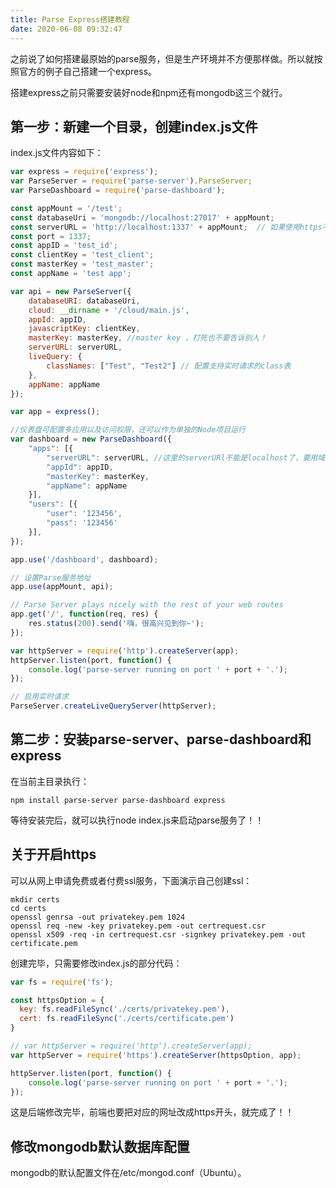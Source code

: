 ```yaml
---
title: Parse Express搭建教程
date: 2020-06-08 09:32:47
---
```


之前说了如何搭建最原始的parse服务，但是生产环境并不方便那样做。所以就按照官方的例子自己搭建一个express。

<!--more-->

搭建express之前只需要安装好node和npm还有mongodb这三个就行。

## 第一步：新建一个目录，创建index.js文件

index.js文件内容如下：

``` javascript
var express = require('express');
var ParseServer = require('parse-server').ParseServer;
var ParseDashboard = require('parse-dashboard');

const appMount = '/test';
const databaseUri = 'mongodb://localhost:27017' + appMount;
const serverURL = 'http://localhost:1337' + appMount;  // 如果使用https不要忘了修改它
const port = 1337;
const appID = 'test_id';
const clientKey = 'test_client';
const masterKey = 'test_master';
const appName = 'test app';

var api = new ParseServer({
    databaseURI: databaseUri,
    cloud: __dirname + '/cloud/main.js',
    appId: appID,
    javascriptKey: clientKey,
    masterKey: masterKey, //master key ，打死也不要告诉别人！
    serverURL: serverURL,
    liveQuery: {
        classNames: ["Test", "Test2"] // 配置支持实时请求的class表
    },
    appName: appName
});

var app = express();

//仪表盘可配置多应用以及访问权限，还可以作为单独的Node项目运行
var dashboard = new ParseDashboard({
    "apps": [{
        "serverURL": serverURL, //这里的serverURl不能是localhost了，要用域名或者外网ip，踩坑弄了好久。。。
        "appId": appID,
        "masterKey": masterKey,
        "appName": appName
    }],
    "users": [{
        "user": '123456',
        "pass": '123456'
    }],
});

app.use('/dashboard', dashboard);

// 设置Parse服务地址
app.use(appMount, api);

// Parse Server plays nicely with the rest of your web routes
app.get('/', function(req, res) {
    res.status(200).send('嗨，很高兴见到你~');
});

var httpServer = require('http').createServer(app);
httpServer.listen(port, function() {
    console.log('parse-server running on port ' + port + '.');
});

// 启用实时请求
ParseServer.createLiveQueryServer(httpServer);
```

## 第二步：安装parse-server、parse-dashboard和express

在当前主目录执行：

``` shell
npm install parse-server parse-dashboard express
```

等待安装完后，就可以执行node index.js来启动parse服务了！！

## 关于开启https

可以从网上申请免费或者付费ssl服务，下面演示自己创建ssl：

``` shell
mkdir certs
cd certs
openssl genrsa -out privatekey.pem 1024
openssl req -new -key privatekey.pem -out certrequest.csr
openssl x509 -req -in certrequest.csr -signkey privatekey.pem -out certificate.pem
```

创建完毕，只需要修改index.js的部分代码：

``` javascript
var fs = require('fs');

const httpsOption = {
  key: fs.readFileSync('./certs/privatekey.pem'),
  cert: fs.readFileSync('./certs/certificate.pem')
}

// var httpServer = require('http').createServer(app);
var httpServer = require('https').createServer(httpsOption, app);

httpServer.listen(port, function() {
    console.log('parse-server running on port ' + port + '.');
});
```

这是后端修改完毕，前端也要把对应的网址改成https开头，就完成了！！

## 修改mongodb默认数据库配置

mongodb的默认配置文件在/etc/mongod.conf（Ubuntu）。